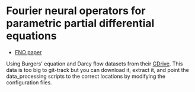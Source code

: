 # Fourier neural operators for parametric partial differential equations

- [FNO paper](https://arxiv.org/abs/2010.08895)

Using Burgers' equation and Darcy flow datasets from their [GDrive](https://drive.google.com/drive/folders/1UnbQh2WWc6knEHbLn-ZaXrKUZhp7pjt-). This data is too big to git-track but you can download it, extract it, and point the data_processing scripts to the correct locations by modifying the configuration files.

